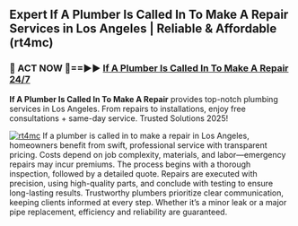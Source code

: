 ## Expert If A Plumber Is Called In To Make A Repair Services in Los Angeles | Reliable & Affordable (rt4mc)  

<h3>🚿 ACT NOW 🌟==►► <a href="https://tinyurl.com/2ne6vx2x" rel="nofollow">If A Plumber Is Called In To Make A Repair 24/7</a></h3>

**If A Plumber Is Called In To Make A Repair** provides top-notch plumbing services in Los Angeles. From repairs to installations, enjoy free consultations + same-day service. Trusted Solutions 2025!

[![rt4mc](https://i.imgur.com/4PFF4AK.jpeg)](https://tinyurl.com/2ne6vx2x)
If a plumber is called in to make a repair in Los Angeles, homeowners benefit from swift, professional service with transparent pricing. Costs depend on job complexity, materials, and labor—emergency repairs may incur premiums. The process begins with a thorough inspection, followed by a detailed quote. Repairs are executed with precision, using high-quality parts, and conclude with testing to ensure long-lasting results. Trustworthy plumbers prioritize clear communication, keeping clients informed at every step. Whether it’s a minor leak or a major pipe replacement, efficiency and reliability are guaranteed.